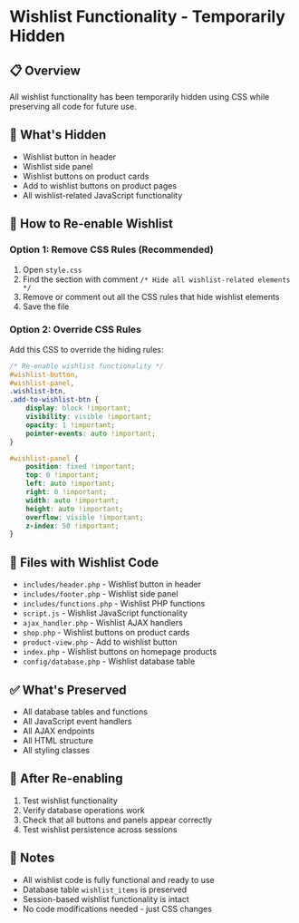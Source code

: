 # Wishlist Functionality - Temporarily Hidden

## 📋 Overview
All wishlist functionality has been temporarily hidden using CSS while preserving all code for future use.

## 🎯 What's Hidden
- Wishlist button in header
- Wishlist side panel
- Wishlist buttons on product cards
- Add to wishlist buttons on product pages
- All wishlist-related JavaScript functionality

## 🔧 How to Re-enable Wishlist

### Option 1: Remove CSS Rules (Recommended)
1. Open `style.css`
2. Find the section with comment `/* Hide all wishlist-related elements */`
3. Remove or comment out all the CSS rules that hide wishlist elements
4. Save the file

### Option 2: Override CSS Rules
Add this CSS to override the hiding rules:
```css
/* Re-enable wishlist functionality */
#wishlist-button,
#wishlist-panel,
.wishlist-btn,
.add-to-wishlist-btn {
    display: block !important;
    visibility: visible !important;
    opacity: 1 !important;
    pointer-events: auto !important;
}

#wishlist-panel {
    position: fixed !important;
    top: 0 !important;
    left: auto !important;
    right: 0 !important;
    width: auto !important;
    height: auto !important;
    overflow: visible !important;
    z-index: 50 !important;
}
```

## 📁 Files with Wishlist Code
- `includes/header.php` - Wishlist button in header
- `includes/footer.php` - Wishlist side panel
- `includes/functions.php` - Wishlist PHP functions
- `script.js` - Wishlist JavaScript functionality
- `ajax_handler.php` - Wishlist AJAX handlers
- `shop.php` - Wishlist buttons on product cards
- `product-view.php` - Add to wishlist button
- `index.php` - Wishlist buttons on homepage products
- `config/database.php` - Wishlist database table

## ✅ What's Preserved
- All database tables and functions
- All JavaScript event handlers
- All AJAX endpoints
- All HTML structure
- All styling classes

## 🚀 After Re-enabling
1. Test wishlist functionality
2. Verify database operations work
3. Check that all buttons and panels appear correctly
4. Test wishlist persistence across sessions

## 📝 Notes
- All wishlist code is fully functional and ready to use
- Database table `wishlist_items` is preserved
- Session-based wishlist functionality is intact
- No code modifications needed - just CSS changes 